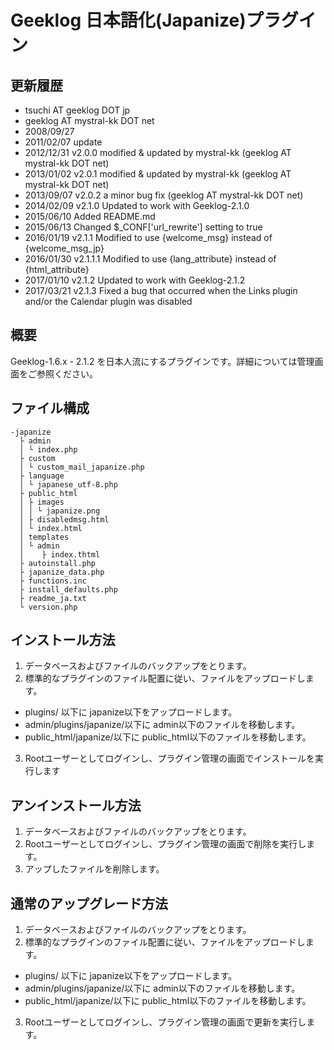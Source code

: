 Geeklog 日本語化(Japanize)プラグイン
=====================================

更新履歴
--------

* tsuchi AT geeklog DOT jp
* geeklog AT mystral-kk DOT net
* 2008/09/27
* 2011/02/07 update
* 2012/12/31 v2.0.0   modified & updated by mystral-kk (geeklog AT mystral-kk DOT net)
* 2013/01/02 v2.0.1   modified & updated by mystral-kk (geeklog AT mystral-kk DOT net)
* 2013/09/07 v2.0.2   a minor bug fix (geeklog AT mystral-kk DOT net)
* 2014/02/09 v2.1.0   Updated to work with Geeklog-2.1.0
* 2015/06/10          Added README.md
* 2015/06/13          Changed $_CONF['url_rewrite'] setting to true
* 2016/01/19 v2.1.1   Modified to use {welcome_msg} instead of {welcome_msg_jp}
* 2016/01/30 v2.1.1.1 Modified to use {lang_attribute} instead of {html_attribute}
* 2017/01/10 v2.1.2   Updated to work with Geeklog-2.1.2
* 2017/03/21 v2.1.3   Fixed a bug that occurred when the Links plugin and/or the Calendar plugin was disabled

概要
----

Geeklog-1.6.x - 2.1.2 を日本人流にするプラグインです。詳細については管理画面をご参照ください。

ファイル構成
------------

    -japanize
      ├ admin
      │ └ index.php
      ├ custom
      │ └ custom_mail_japanize.php
      ├ language
      │ └ japanese_utf-8.php
      ├ public_html
      │ ├ images
      │ │ └ japanize.png
      │ ├ disabledmsg.html
      │ └ index.html
      │ templates
      │ └ admin
      │    ├ index.thtml
      ├ autoinstall.php
      ├ japanize_data.php
      ├ functions.inc
      ├ install_defaults.php
      ├ readme_ja.txt
      └ version.php

インストール方法
----------------

1. データベースおよびファイルのバックアップをとります。
2. 標準的なプラグインのファイル配置に従い、ファイルをアップロードします。
  * plugins/ 以下に japanize以下をアップロードします。
  * admin/plugins/japanize/以下に admin以下のファイルを移動します。
  * public_html/japanize/以下に public_html以下のファイルを移動します。
3. Rootユーザーとしてログインし、プラグイン管理の画面でインストールを実行します

アンインストール方法
--------------------

1. データベースおよびファイルのバックアップをとります。
2. Rootユーザーとしてログインし、プラグイン管理の画面で削除を実行します。
3. アップしたファイルを削除します。

通常のアップグレード方法
------------------------
1. データベースおよびファイルのバックアップをとります。
2. 標準的なプラグインのファイル配置に従い、ファイルをアップロードします。
  * plugins/ 以下に japanize以下をアップロードします。
  * admin/plugins/japanize/以下に admin以下のファイルを移動します。
  * public_html/japanize/以下に public_html以下のファイルを移動します。
3. Rootユーザーとしてログインし、プラグイン管理の画面で更新を実行します。
